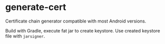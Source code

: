generate-cert
=============

Certificate chain generator compatible with most Android versions. 

Build with Gradle, execute fat jar to create keystore. 
Use created keystore file with `jarsigner`.

